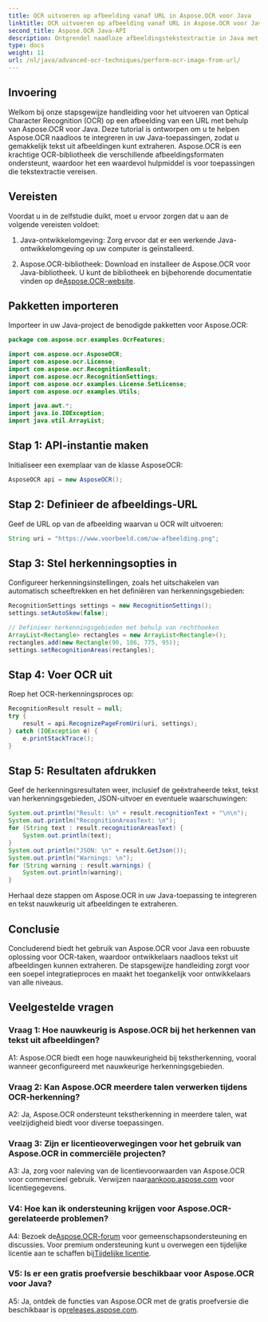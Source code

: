 ```yaml
---
title: OCR uitvoeren op afbeelding vanaf URL in Aspose.OCR voor Java
linktitle: OCR uitvoeren op afbeelding vanaf URL in Aspose.OCR voor Java
second_title: Aspose.OCR Java-API
description: Ontgrendel naadloze afbeeldingstekstextractie in Java met Aspose.OCR. Hoge nauwkeurigheid OCR met eenvoudige integratie.
type: docs
weight: 11
url: /nl/java/advanced-ocr-techniques/perform-ocr-image-from-url/
---
```

## Invoering

Welkom bij onze stapsgewijze handleiding voor het uitvoeren van Optical Character Recognition (OCR) op een afbeelding van een URL met behulp van Aspose.OCR voor Java. Deze tutorial is ontworpen om u te helpen Aspose.OCR naadloos te integreren in uw Java-toepassingen, zodat u gemakkelijk tekst uit afbeeldingen kunt extraheren. Aspose.OCR is een krachtige OCR-bibliotheek die verschillende afbeeldingsformaten ondersteunt, waardoor het een waardevol hulpmiddel is voor toepassingen die tekstextractie vereisen.

## Vereisten

Voordat u in de zelfstudie duikt, moet u ervoor zorgen dat u aan de volgende vereisten voldoet:

1. Java-ontwikkelomgeving: Zorg ervoor dat er een werkende Java-ontwikkelomgeving op uw computer is geïnstalleerd.

2.  Aspose.OCR-bibliotheek: Download en installeer de Aspose.OCR voor Java-bibliotheek. U kunt de bibliotheek en bijbehorende documentatie vinden op de[Aspose.OCR-website](https://reference.aspose.com/ocr/java/).

## Pakketten importeren

Importeer in uw Java-project de benodigde pakketten voor Aspose.OCR:

```java
package com.aspose.ocr.examples.OcrFeatures;

import com.aspose.ocr.AsposeOCR;
import com.aspose.ocr.License;
import com.aspose.ocr.RecognitionResult;
import com.aspose.ocr.RecognitionSettings;
import com.aspose.ocr.examples.License.SetLicense;
import com.aspose.ocr.examples.Utils;

import java.awt.*;
import java.io.IOException;
import java.util.ArrayList;
```

## Stap 1: API-instantie maken

Initialiseer een exemplaar van de klasse AsposeOCR:

```java
AsposeOCR api = new AsposeOCR();
```

## Stap 2: Definieer de afbeeldings-URL

Geef de URL op van de afbeelding waarvan u OCR wilt uitvoeren:

```java
String uri = "https://www.voorbeeld.com/uw-afbeelding.png";
```

## Stap 3: Stel herkenningsopties in

Configureer herkenningsinstellingen, zoals het uitschakelen van automatisch scheeftrekken en het definiëren van herkenningsgebieden:

```java
RecognitionSettings settings = new RecognitionSettings();
settings.setAutoSkew(false);

// Definieer herkenningsgebieden met behulp van rechthoeken
ArrayList<Rectangle> rectangles = new ArrayList<Rectangle>();
rectangles.add(new Rectangle(90, 186, 775, 95));
settings.setRecognitionAreas(rectangles);
```

## Stap 4: Voer OCR uit

Roep het OCR-herkenningsproces op:

```java
RecognitionResult result = null;
try {
    result = api.RecognizePageFromUri(uri, settings);
} catch (IOException e) {
    e.printStackTrace();
}
```

## Stap 5: Resultaten afdrukken

Geef de herkenningsresultaten weer, inclusief de geëxtraheerde tekst, tekst van herkenningsgebieden, JSON-uitvoer en eventuele waarschuwingen:

```java
System.out.println("Result: \n" + result.recognitionText + "\n\n");
System.out.println("RecognitionAreasText: \n");
for (String text : result.recognitionAreasText) {
    System.out.println(text);
}
System.out.println("JSON: \n" + result.GetJson());
System.out.println("Warnings: \n");
for (String warning : result.warnings) {
    System.out.println(warning);
}
```

Herhaal deze stappen om Aspose.OCR in uw Java-toepassing te integreren en tekst nauwkeurig uit afbeeldingen te extraheren.

## Conclusie

Concluderend biedt het gebruik van Aspose.OCR voor Java een robuuste oplossing voor OCR-taken, waardoor ontwikkelaars naadloos tekst uit afbeeldingen kunnen extraheren. De stapsgewijze handleiding zorgt voor een soepel integratieproces en maakt het toegankelijk voor ontwikkelaars van alle niveaus.

## Veelgestelde vragen

### Vraag 1: Hoe nauwkeurig is Aspose.OCR bij het herkennen van tekst uit afbeeldingen?

A1: Aspose.OCR biedt een hoge nauwkeurigheid bij tekstherkenning, vooral wanneer geconfigureerd met nauwkeurige herkenningsgebieden.

### Vraag 2: Kan Aspose.OCR meerdere talen verwerken tijdens OCR-herkenning?

A2: Ja, Aspose.OCR ondersteunt tekstherkenning in meerdere talen, wat veelzijdigheid biedt voor diverse toepassingen.

### Vraag 3: Zijn er licentieoverwegingen voor het gebruik van Aspose.OCR in commerciële projecten?

A3: Ja, zorg voor naleving van de licentievoorwaarden van Aspose.OCR voor commercieel gebruik. Verwijzen naar[aankoop.aspose.com](https://purchase.aspose.com/buy) voor licentiegegevens.

### V4: Hoe kan ik ondersteuning krijgen voor Aspose.OCR-gerelateerde problemen?

 A4: Bezoek de[Aspose.OCR-forum](https://forum.aspose.com/c/ocr/16) voor gemeenschapsondersteuning en discussies. Voor premium ondersteuning kunt u overwegen een tijdelijke licentie aan te schaffen bij[Tijdelijke licentie](https://purchase.aspose.com/temporary-license/).

### V5: Is er een gratis proefversie beschikbaar voor Aspose.OCR voor Java?

 A5: Ja, ontdek de functies van Aspose.OCR met de gratis proefversie die beschikbaar is op[releases.aspose.com](https://releases.aspose.com/).
